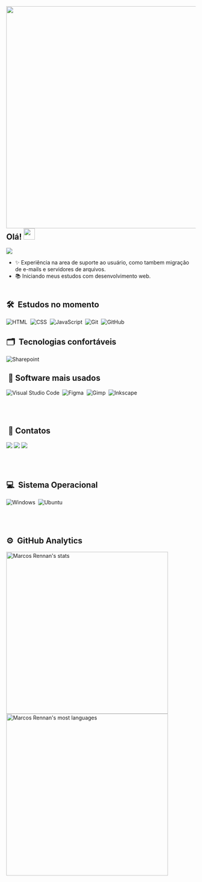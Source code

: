 
<img align="right" height="590em" src="https://gist.githubusercontent.com/MarcosRennan/85a26318b686bca82abf5117bca560ff/raw/1dff187dbd7abfc9e6c25970b831e47d812df2ce/mobile.svg"/>

## Olá!  <img src="https://raw.githubusercontent.com/iampavangandhi/iampavangandhi/master/gifs/Hi.gif" width="30px"></h2>
![](https://komarev.com/ghpvc/?username=MarcosRennan&color=blue&style=flat)

- ✨ Experiência na area de suporte ao usuário, como tambem migração de e-mails e servidores de arquivos.
- 📚 Iniciando meus estudos com desenvolvimento web.
<br><br>
## 🛠 &nbsp;Estudos no momento
![HTML](https://img.shields.io/badge/HTML5-E34F26?style=for-the-badge&logo=html5&logoColor=white)&nbsp;
![CSS](https://img.shields.io/badge/CSS3-1572B6?style=for-the-badge&logo=css3&logoColor=white)&nbsp;
![JavaScript](https://img.shields.io/badge/JavaScript-F7DF1E?style=for-the-badge&logo=javascript&logoColor=black)&nbsp;
![Git](https://img.shields.io/badge/GIT-E44C30?style=for-the-badge&logo=git&logoColor=white)&nbsp;
![GitHub](https://img.shields.io/badge/GitHub-100000?style=for-the-badge&logo=github&logoColor=white)&nbsp;
## 🗂️ &nbsp;Tecnologias confortáveis
![Sharepoint](https://img.shields.io/badge/Microsoft_SharePoint-0078D4?style=for-the-badge&logo=microsoft-sharepoint&logoColor=white)&nbsp;

## &nbsp;📑 Software mais usados
![Visual Studio Code](https://img.shields.io/badge/Visual_Studio_Code-0078D4?style=for-the-badge&logo=visual%20studio%20code&logoColor=white)&nbsp;
![Figma](https://img.shields.io/badge/Figma-F24E1E?style=for-the-badge&logo=figma&logoColor=white)&nbsp;
![Gimp](https://img.shields.io/badge/gimp-5C5543?style=for-the-badge&logo=gimp&logoColor=white)&nbsp;
![Inkscape](https://img.shields.io/badge/Inkscape-000000?style=for-the-badge&logo=Inkscape&logoColor=white)&nbsp;
<br><br>
<br><br>
## &nbsp;📱 Contatos
  <a href="https://www.linkedin.com/in/marcosrennan/" target="_blank"><img src="https://img.shields.io/badge/-LinkedIn-%230077B5?style=for-the-badge&logo=linkedin&logoColor=white" target="_blank"></a>
  <a href = "mailto:marcosdrigues12@gmail.com"><img src="https://img.shields.io/badge/-Gmail-%23333?style=for-the-badge&logo=gmail&logoColor=white" target="_blank"></a>
  <a href="https://twitter.com/Marcosdev21" target="_blank" ><img src="https://img.shields.io/badge/Twitter-1DA1F2?style=for-the-badge&logo=twitter&logoColor=white" target="_blank"></a>
<br><br>
<br><br>
## 💻 &nbsp;Sistema Operacional
![Windows](https://img.shields.io/badge/Windows-0078D6?style=for-the-badge&logo=windows&logoColor=white)&nbsp;
![Ubuntu](https://img.shields.io/badge/Ubuntu-E95420?style=for-the-badge&logo=ubuntu&logoColor=white)&nbsp;
<br><br>
<br><br>
## ⚙️ &nbsp;GitHub Analytics
<p align="left">
<img width="430em" src="https://github-readme-stats.vercel.app/api?username=MarcosRennan&show_icons=true&theme=aura_dark" alt="Marcos Rennan's stats"/>
<img width="430em" src="https://github-readme-stats.vercel.app/api/top-langs/?username=MarcosRennan&layout=compact&theme=aura_dark" alt="Marcos Rennan's most languages"/>
</p>





